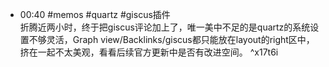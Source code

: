 - 00:40 #memos #quartz #giscus插件<br>折腾近两小时，终于把giscus评论加上了，唯一美中不足的是quartz的系统设置不够灵活，Graph view/Backlinks/giscus都只能放在layout的right区中，挤在一起不太美观，看看后续官方更新中是否有改进空间。 ^x17t6i